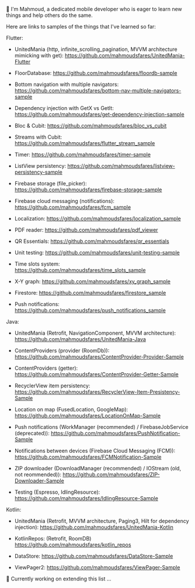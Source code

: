 
👋 I'm Mahmoud, a dedicated mobile developer who is eager to learn new things and help others do the same.


Here are links to samples of the things that I've learned so far:



Flutter:


- UnitedMania (http, infinite_scrolling_pagination, MVVM architecture mimicking with get): https://github.com/mahmoudsfares/UnitedMania-Flutter

- FloorDatabase: https://github.com/mahmoudsfares/floordb-sample

- Bottom navigation with multiple navigators: https://github.com/mahmoudsfares/bottom-nav-multiple-navigators-sample

- Dependency injection with GetX vs GetIt: https://github.com/mahmoudsfares/get-dependency-injection-sample

- Bloc & Cubit: https://github.com/mahmoudsfares/bloc_vs_cubit

- Streams with Cubit: https://github.com/mahmoudsfares/flutter_stream_sample

- Timer: https://github.com/mahmoudsfares/timer-sample

- ListView persistency: https://github.com/mahmoudsfares/listview-persistency-sample

- Firebase storage (file_picker): https://github.com/mahmoudsfares/firebase-storage-sample

- Firebase cloud messaging (notifications): https://github.com/mahmoudsfares/fcm_sample

- Localization: https://github.com/mahmoudsfares/localization_sample

- PDF reader: https://github.com/mahmoudsfares/pdf_viewer

- QR Essentials: https://github.com/mahmoudsfares/qr_essentials

- Unit testing: https://github.com/mahmoudsfares/unit-testing-sample

- Time slots system: https://github.com/mahmoudsfares/time_slots_sample

- X-Y graph: https://github.com/mahmoudsfares/xy_graph_sample

- Firestore: https://github.com/mahmoudsfares/firestore_sample

- Push notifications: https://github.com/mahmoudsfares/push_notifications_sample



Java:


- UnitedMania (Retrofit, NavigationComponent, MVVM architecture): https://github.com/mahmoudsfares/UnitedMania-Java

- ContentProviders (provider (RoomDb)): https://github.com/mahmoudsfares/ContentProvider-Provider-Sample

- ContentProviders (getter): https://github.com/mahmoudsfares/ContentProvider-Getter-Sample
 
- RecyclerView item persistency: https://github.com/mahmoudsfares/RecyclerView-Item-Presistency-Sample

- Location on map (FusedLocation, GoogleMap): https://github.com/mahmoudsfares/LocationOnMap-Sample

- Push notifications (WorkManager (recommended) / FirebaseJobService (deprecated)): https://github.com/mahmoudsfares/PushNotification-Sample

- Notifications between devices (Firebase Cloud Messaging (FCM)): https://github.com/mahmoudsfares/FCMNotification-Sample

- ZIP downloader (DownloadManager (recommended) / IOStream (old, not reommended)): https://github.com/mahmoudsfares/ZIP-Downloader-Sample

- Testing (Espresso, IdlingResource): https://github.com/mahmoudsfares/IdlingResource-Sample



Kotlin:


- UnitedMania (Retrofit, MVVM architecture, Paging3, Hilt for dependency injection): https://github.com/mahmoudsfares/UnitedMania-Kotlin

- KotlinRepos: (Retrofit, RoomDB) https://github.com/mahmoudsfares/kotlin_repos

- DataStore: https://github.com/mahmoudsfares/DataStore-Sample

- ViewPager2: https://github.com/mahmoudsfares/ViewPager-Sample




🔭 Currently working on extending this list ...
